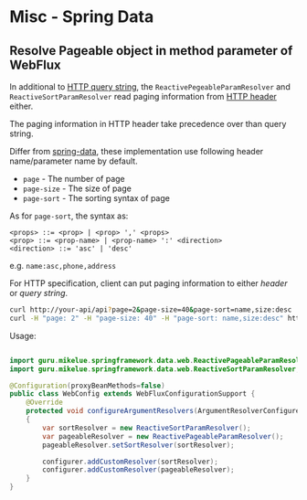 # Misc - Spring Data

## Resolve Pageable object in method parameter of WebFlux

In additional to [HTTP query string](https://en.wikipedia.org/wiki/Query_string), the `ReactivePegeableParamResolver` and `ReactiveSortParamResolver` read paging information from [HTTP header](https://developer.mozilla.org/zh-TW/docs/Web/HTTP/Headers) either.

The paging information in HTTP header take precedence over than query string.

Differ from [spring-data](https://docs.spring.io/spring-data/data-jpa/docs/current/reference/html/#core.web.basic), these implementation use following header name/parameter name by default.

* `page` - The number of page
* `page-size` - The size of page
* `page-sort` - The sorting syntax of page

As for `page-sort`, the syntax as:

```bnf
<props> ::= <prop> | <prop> ',' <props>
<prop> ::= <prop-name> | <prop-name> ':' <direction>
<direction> ::= 'asc' | 'desc'
```

e.g. `name:asc,phone,address`

For HTTP specification, client can put paging information to either *header* or *query string*.

```sh
curl http://your-api/api?page=2&page-size=40&page-sort=name,size:desc
curl -H "page: 2" -H "page-size: 40" -H "page-sort: name,size:desc" http://your-api/api
```

Usage:

```java

import guru.mikelue.springframework.data.web.ReactivePageableParamResolver;
import guru.mikelue.springframework.data.web.ReactiveSortParamResolver;

@Configuration(proxyBeanMethods=false)
public class WebConfig extends WebFluxConfigurationSupport {
	@Override
	protected void configureArgumentResolvers(ArgumentResolverConfigurer configurer)
	{
		var sortResolver = new ReactiveSortParamResolver();
		var pageableResolver = new ReactivePageableParamResolver();
		pageableResolver.setSortResolver(sortResolver);

		configurer.addCustomResolver(sortResolver);
		configurer.addCustomResolver(pageableResolver);
	}
}
```
